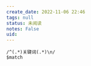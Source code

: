 ```yaml
---
create_date: 2022-11-06 22:46
tags: null
status: 未阅读 
notes: False
uid: 
---
```




```expander 
/^(.*)关键词(.*)\n/
$match
```
